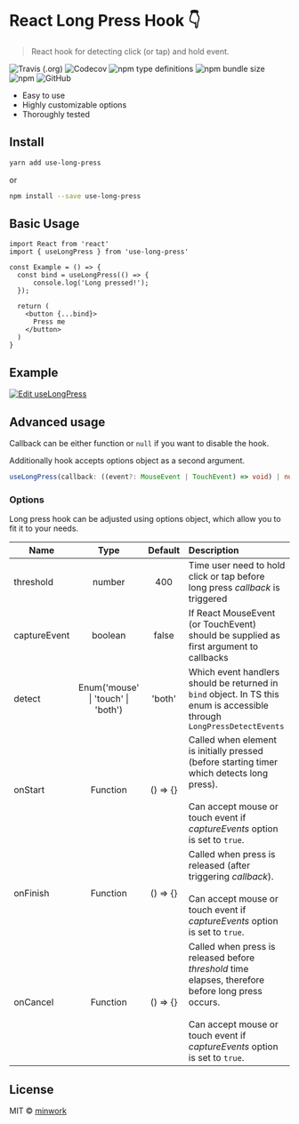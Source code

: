 # React Long Press Hook :point_down:

> React hook for detecting click (or tap) and hold event.

![Travis (.org)](https://img.shields.io/travis/minwork/use-long-press)
![Codecov](https://img.shields.io/codecov/c/gh/minwork/use-long-press)
![npm type definitions](https://img.shields.io/npm/types/use-long-press)
![npm bundle size](https://img.shields.io/bundlephobia/min/use-long-press)
![npm](https://img.shields.io/npm/v/use-long-press)
![GitHub](https://img.shields.io/github/license/minwork/use-long-press)

- Easy to use
- Highly customizable options
- Thoroughly tested

## Install

```bash
yarn add use-long-press
```

or

```bash
npm install --save use-long-press
```

## Basic Usage

```tsx
import React from 'react'
import { useLongPress } from 'use-long-press'

const Example = () => {
  const bind = useLongPress(() => {
      console.log('Long pressed!');
  });

  return (
    <button {...bind}>
      Press me
    </button>
  )
}
```

## Example

[![Edit useLongPress](https://codesandbox.io/static/img/play-codesandbox.svg)](https://codesandbox.io/s/uselongpress-gnej6?fontsize=14&hidenavigation=1&theme=dark)

## Advanced usage
Callback can be either function or `null` if you want to disable the hook.

Additionally hook accepts options object as a second argument.
```typescript
useLongPress(callback: ((event?: MouseEvent | TouchEvent) => void) | null, options?: LongPressOptions);
```
### Options
Long press hook can be adjusted using options object, which allow you to fit it to your needs.

| Name | Type | Default | Description |
| ---- |:----:|:-------:|:-----------|
|threshold|number|400|Time user need to hold click or tap before long press *callback* is triggered|
|captureEvent|boolean|false|If React MouseEvent (or TouchEvent) should be supplied as first argument to callbacks|
|detect|Enum('mouse' &#x7c; 'touch' &#x7c; 'both')|'both'|Which event handlers should be returned in `bind` object. In TS this enum is accessible through `LongPressDetectEvents`|
|onStart|Function|() => {}|Called when element is initially pressed (before starting timer which detects long press).<br><br>Can accept mouse or touch event if *captureEvents* option is set to `true`.|
|onFinish|Function|() => {}|Called when press is released (after triggering *callback*).<br><br>Can accept mouse or touch event if *captureEvents* option is set to `true`.|
|onCancel|Function|() => {}|Called when press is released before *threshold* time elapses, therefore before long press occurs.<br><br>Can accept mouse or touch event if *captureEvents* option is set to `true`.|
## License

MIT © [minwork](https://github.com/minwork)
